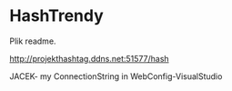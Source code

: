 # HashTrendy

Plik readme.

http://projekthashtag.ddns.net:51577/hash

JACEK- my ConnectionString in WebConfig-VisualStudio
    <add name="HashContext" connectionString="Data Source=JACA-PC\SQLEXPRESS;Initial Catalog=HashTrend;Integrated Security=True" providerName="System.Data.SqlClient" />
